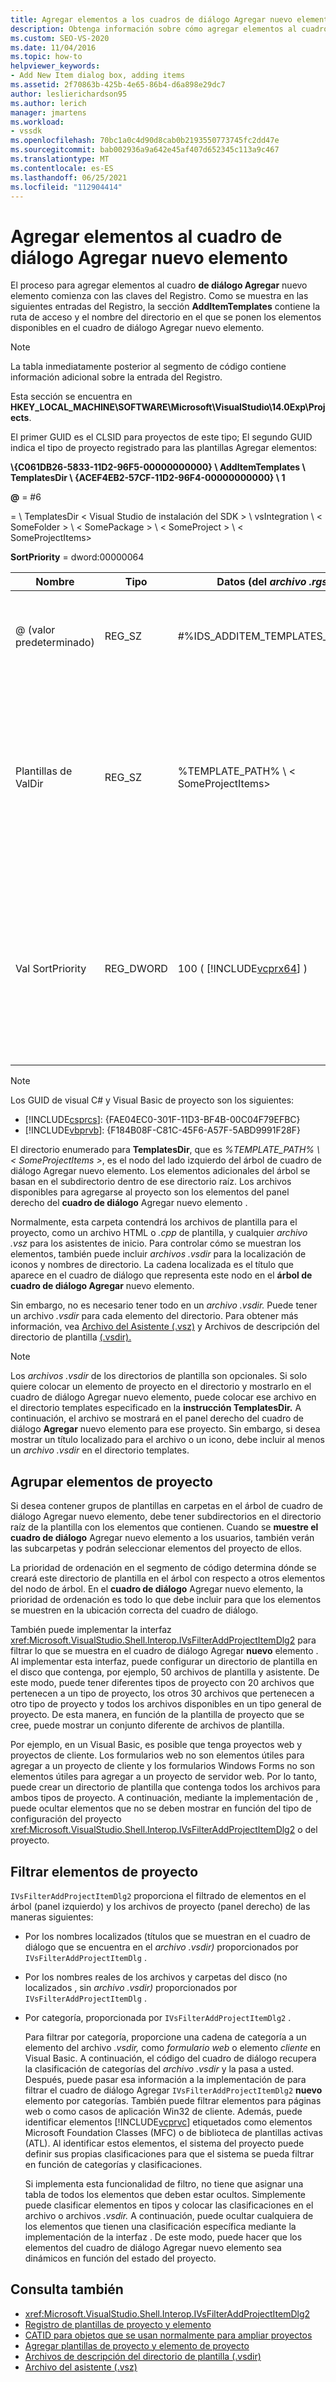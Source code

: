 ```yaml
---
title: Agregar elementos a los cuadros de diálogo Agregar nuevo elemento | Microsoft Docs
description: Obtenga información sobre cómo agregar elementos al cuadro de diálogo Agregar nuevo elemento de Visual Studio, para que pueda mostrar plantillas y elementos de proyecto para su uso en los proyectos.
ms.custom: SEO-VS-2020
ms.date: 11/04/2016
ms.topic: how-to
helpviewer_keywords:
- Add New Item dialog box, adding items
ms.assetid: 2f70863b-425b-4e65-86b4-d6a898e29dc7
author: leslierichardson95
ms.author: lerich
manager: jmartens
ms.workload:
- vssdk
ms.openlocfilehash: 70bc1a0c4d90d8cab0b2193550773745fc2dd47e
ms.sourcegitcommit: bab002936a9a642e45af407d652345c113a9c467
ms.translationtype: MT
ms.contentlocale: es-ES
ms.lasthandoff: 06/25/2021
ms.locfileid: "112904414"
---
```

# <a name="add-items-to-the-add-new-item-dialog-box"></a>Agregar elementos al cuadro de diálogo Agregar nuevo elemento
El proceso para agregar elementos al cuadro **de diálogo Agregar** nuevo elemento comienza con las claves del Registro. Como se muestra en las siguientes entradas del Registro, la sección **AddItemTemplates** contiene  la ruta de acceso y el nombre del directorio en el que se ponen los elementos disponibles en el cuadro de diálogo Agregar nuevo elemento.

> [!NOTE]
> La tabla inmediatamente posterior al segmento de código contiene información adicional sobre la entrada del Registro.

 Esta sección se encuentra en **HKEY_LOCAL_MACHINE\SOFTWARE\Microsoft\VisualStudio\14.0Exp\Projects**.

 El primer GUID es el CLSID para proyectos de este tipo; El segundo GUID indica el tipo de proyecto registrado para las plantillas Agregar elementos:

 **\\{C061DB26-5833-11D2-96F5-00000000000} \\ AddItemTemplates \\ TemplatesDir \\ {ACEF4EB2-57CF-11D2-96F4-00000000000} \\ 1**

 **@** = #6

   =  \\ TemplatesDir &lt; Visual Studio de instalación del SDK &gt; \\ vsIntegration \\ &lt; SomeFolder &gt; \\ &lt; SomePackage &gt; \\ &lt; SomeProject &gt; \\ &lt; SomeProjectItems&gt;

 **SortPriority** = dword:00000064

| Nombre | Tipo | Datos (del *archivo .rgs)* | Descripción |
|------------------|-----------| - | - |
| @ (valor predeterminado) | REG_SZ | #%IDS_ADDITEM_TEMPLATES_ENTRY% | Id. de recurso **para agregar plantillas de** elemento. |
| Plantillas de ValDir | REG_SZ | %TEMPLATE_PATH% \\ &lt; SomeProjectItems&gt; | Ruta de acceso de los elementos de proyecto que se muestran en el cuadro de diálogo del **Asistente para agregar nuevo** elemento. |
| Val SortPriority | REG_DWORD | 100 ( [!INCLUDE[vcprx64](../../extensibility/internals/includes/vcprx64_md.md)] ) | Determina el criterio de ordenación en el nodo de árbol de los archivos que se muestran en el **cuadro de diálogo Agregar nuevo** elemento . |

> [!NOTE]
> Los GUID de visual C# y Visual Basic de proyecto son los siguientes:
> - [!INCLUDE[csprcs](../../data-tools/includes/csprcs_md.md)]: {FAE04EC0-301F-11D3-BF4B-00C04F79EFBC}
> - [!INCLUDE[vbprvb](../../code-quality/includes/vbprvb_md.md)]: {F184B08F-C81C-45F6-A57F-5ABD9991F28F}

 El directorio enumerado para **TemplatesDir**, que es *%TEMPLATE_PATH% \\ &lt; SomeProjectItems &gt;*, es  el nodo del lado izquierdo del árbol de cuadro de diálogo Agregar nuevo elemento. Los elementos adicionales del árbol se basan en el subdirectorio dentro de ese directorio raíz. Los archivos disponibles para agregarse al proyecto son los elementos del panel derecho del **cuadro de diálogo** Agregar nuevo elemento .

 Normalmente, esta carpeta contendrá los archivos de plantilla para el proyecto, como un archivo HTML o *.cpp* de plantilla, y cualquier *archivo .vsz* para los asistentes de inicio. Para controlar cómo se muestran los elementos, también puede incluir *archivos .vsdir* para la localización de iconos y nombres de directorio. La cadena localizada es el título que aparece en el cuadro de diálogo que representa este nodo en el **árbol de cuadro de diálogo Agregar** nuevo elemento.

 Sin embargo, no es necesario tener todo en un *archivo .vsdir.* Puede tener un archivo *.vsdir* para cada elemento del directorio. Para obtener más información, vea [Archivo del Asistente (.vsz)](../../extensibility/internals/wizard-dot-vsz-file.md) y Archivos de descripción del directorio de plantilla [(.vsdir).](../../extensibility/internals/template-directory-description-dot-vsdir-files.md)

> [!NOTE]
> Los *archivos .vsdir* de los directorios de plantilla son opcionales. Si solo quiere colocar un elemento de proyecto en  el directorio y mostrarlo en el cuadro de diálogo Agregar nuevo elemento, puede colocar ese archivo en el directorio templates especificado en la **instrucción TemplatesDir.** A continuación, el archivo se mostrará en el panel derecho del cuadro de diálogo **Agregar** nuevo elemento para ese proyecto. Sin embargo, si desea mostrar un título localizado para el archivo o un icono, debe incluir al menos un *archivo .vsdir* en el directorio templates.

## <a name="group-project-items"></a>Agrupar elementos de proyecto
 Si desea contener grupos de plantillas  en carpetas en el árbol de cuadro de diálogo Agregar nuevo elemento, debe tener subdirectorios en el directorio raíz de la plantilla con los elementos que contienen. Cuando se **muestre el cuadro de diálogo** Agregar nuevo elemento a los usuarios, también verán las subcarpetas y podrán seleccionar elementos del proyecto de ellos.

 La prioridad de ordenación en el segmento de código determina dónde se creará este directorio de plantilla en el árbol con respecto a otros elementos del nodo de árbol. En el **cuadro de diálogo** Agregar nuevo elemento, la prioridad de ordenación es todo lo que debe incluir para que los elementos se muestren en la ubicación correcta del cuadro de diálogo.

 También puede implementar la interfaz <xref:Microsoft.VisualStudio.Shell.Interop.IVsFilterAddProjectItemDlg2> para filtrar lo que se muestra en el cuadro de diálogo Agregar **nuevo** elemento . Al implementar esta interfaz, puede configurar un directorio de plantilla en el disco que contenga, por ejemplo, 50 archivos de plantilla y asistente. De este modo, puede tener diferentes tipos de proyecto con 20 archivos que pertenecen a un tipo de proyecto, los otros 30 archivos que pertenecen a otro tipo de proyecto y todos los archivos disponibles en un tipo general de proyecto. De esta manera, en función de la plantilla de proyecto que se cree, puede mostrar un conjunto diferente de archivos de plantilla.

 Por ejemplo, en un Visual Basic, es posible que tenga proyectos web y proyectos de cliente. Los formularios web no son elementos útiles para agregar a un proyecto de cliente y los formularios Windows Forms no son elementos útiles para agregar a un proyecto de servidor web. Por lo tanto, puede crear un directorio de plantilla que contenga todos los archivos para ambos tipos de proyecto. A continuación, mediante la implementación de , puede ocultar elementos que no se deben mostrar en función del tipo de configuración del proyecto <xref:Microsoft.VisualStudio.Shell.Interop.IVsFilterAddProjectItemDlg2> o del proyecto.

## <a name="filter-project-items"></a>Filtrar elementos de proyecto
 `IVsFilterAddProjectItemDlg2` proporciona el filtrado de elementos en el árbol (panel izquierdo) y los archivos de proyecto (panel derecho) de las maneras siguientes:

- Por los nombres localizados (títulos que se muestran en el cuadro de diálogo que se encuentra en el *archivo .vsdir)* proporcionados por `IVsFilterAddProjectItemDlg` .

- Por los nombres reales de los archivos y carpetas del disco (no localizados , sin *archivo .vsdir)* proporcionados por `IVsFilterAddProjectItemDlg` .

- Por categoría, proporcionada por `IVsFilterAddProjectItemDlg2` .

  Para filtrar por categoría, proporcione una cadena de categoría a un elemento del archivo *.vsdir,* como *formulario web* o elemento *cliente* en Visual Basic. A continuación, el código del cuadro de diálogo recupera la clasificación de categorías del *archivo .vsdir* y la pasa a usted. Después, puede pasar esa información a la implementación de para filtrar el cuadro de diálogo Agregar `IVsFilterAddProjectItemDlg2` **nuevo** elemento por categorías. También puede filtrar elementos para páginas web o como casos de aplicación Win32 de cliente. Además, puede identificar elementos [!INCLUDE[vcprvc](../../code-quality/includes/vcprvc_md.md)] etiquetados como elementos Microsoft Foundation Classes (MFC) o de biblioteca de plantillas activas (ATL). Al identificar estos elementos, el sistema del proyecto puede definir sus propias clasificaciones para que el sistema se pueda filtrar en función de categorías y clasificaciones.

  Si implementa esta funcionalidad de filtro, no tiene que asignar una tabla de todos los elementos que deben estar ocultos. Simplemente puede clasificar elementos en tipos y colocar las clasificaciones en el archivo o archivos *.vsdir.* A continuación, puede ocultar cualquiera de los elementos que tienen una clasificación específica mediante la implementación de la interfaz . De este modo, puede hacer  que los elementos del cuadro de diálogo Agregar nuevo elemento sea dinámicos en función del estado del proyecto.

## <a name="see-also"></a>Consulta también
- <xref:Microsoft.VisualStudio.Shell.Interop.IVsFilterAddProjectItemDlg2>
- [Registro de plantillas de proyecto y elemento](../../extensibility/internals/registering-project-and-item-templates.md)
- [CATID para objetos que se usan normalmente para ampliar proyectos](../../extensibility/internals/catids-for-objects-that-are-typically-used-to-extend-projects.md)
- [Agregar plantillas de proyecto y elemento de proyecto](../../extensibility/internals/adding-project-and-project-item-templates.md)
- [Archivos de descripción del directorio de plantilla (.vsdir)](../../extensibility/internals/template-directory-description-dot-vsdir-files.md)
- [Archivo del asistente (.vsz)](../../extensibility/internals/wizard-dot-vsz-file.md)
